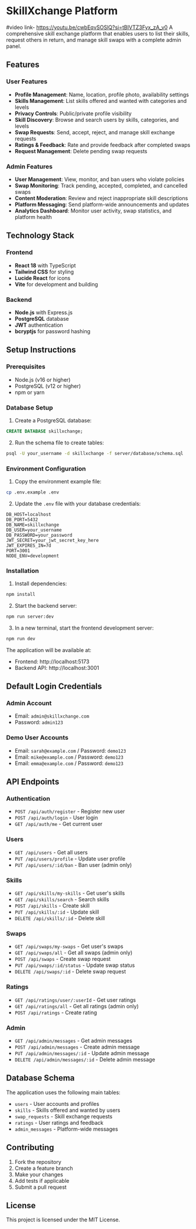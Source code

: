 # SkillXchange Platform
#video link- https://youtu.be/cwbEqvSOSlQ?si=tBIVTZ3Fyx_zA_v0
A comprehensive skill exchange platform that enables users to list their skills, request others in return, and manage skill swaps with a complete admin panel.

## Features

### User Features
- **Profile Management**: Name, location, profile photo, availability settings
- **Skills Management**: List skills offered and wanted with categories and levels
- **Privacy Controls**: Public/private profile visibility
- **Skill Discovery**: Browse and search users by skills, categories, and levels
- **Swap Requests**: Send, accept, reject, and manage skill exchange requests
- **Ratings & Feedback**: Rate and provide feedback after completed swaps
- **Request Management**: Delete pending swap requests

### Admin Features
- **User Management**: View, monitor, and ban users who violate policies
- **Swap Monitoring**: Track pending, accepted, completed, and cancelled swaps
- **Content Moderation**: Review and reject inappropriate skill descriptions
- **Platform Messaging**: Send platform-wide announcements and updates
- **Analytics Dashboard**: Monitor user activity, swap statistics, and platform health

## Technology Stack

### Frontend
- **React 18** with TypeScript
- **Tailwind CSS** for styling
- **Lucide React** for icons
- **Vite** for development and building

### Backend
- **Node.js** with Express.js
- **PostgreSQL** database
- **JWT** authentication
- **bcryptjs** for password hashing

## Setup Instructions

### Prerequisites
- Node.js (v16 or higher)
- PostgreSQL (v12 or higher)
- npm or yarn

### Database Setup

1. Create a PostgreSQL database:
```sql
CREATE DATABASE skillxchange;
```

2. Run the schema file to create tables:
```bash
psql -U your_username -d skillxchange -f server/database/schema.sql
```

### Environment Configuration

1. Copy the environment example file:
```bash
cp .env.example .env
```

2. Update the `.env` file with your database credentials:
```env
DB_HOST=localhost
DB_PORT=5432
DB_NAME=skillxchange
DB_USER=your_username
DB_PASSWORD=your_password
JWT_SECRET=your_jwt_secret_key_here
JWT_EXPIRES_IN=7d
PORT=3001
NODE_ENV=development
```

### Installation

1. Install dependencies:
```bash
npm install
```

2. Start the backend server:
```bash
npm run server:dev
```

3. In a new terminal, start the frontend development server:
```bash
npm run dev
```

The application will be available at:
- Frontend: http://localhost:5173
- Backend API: http://localhost:3001

## Default Login Credentials

### Admin Account
- Email: `admin@skillxchange.com`
- Password: `admin123`

### Demo User Accounts
- Email: `sarah@example.com` / Password: `demo123`
- Email: `mike@example.com` / Password: `demo123`
- Email: `emma@example.com` / Password: `demo123`

## API Endpoints

### Authentication
- `POST /api/auth/register` - Register new user
- `POST /api/auth/login` - User login
- `GET /api/auth/me` - Get current user

### Users
- `GET /api/users` - Get all users
- `PUT /api/users/profile` - Update user profile
- `PUT /api/users/:id/ban` - Ban user (admin only)

### Skills
- `GET /api/skills/my-skills` - Get user's skills
- `GET /api/skills/search` - Search skills
- `POST /api/skills` - Create skill
- `PUT /api/skills/:id` - Update skill
- `DELETE /api/skills/:id` - Delete skill

### Swaps
- `GET /api/swaps/my-swaps` - Get user's swaps
- `GET /api/swaps/all` - Get all swaps (admin only)
- `POST /api/swaps` - Create swap request
- `PUT /api/swaps/:id/status` - Update swap status
- `DELETE /api/swaps/:id` - Delete swap request

### Ratings
- `GET /api/ratings/user/:userId` - Get user ratings
- `GET /api/ratings/all` - Get all ratings (admin only)
- `POST /api/ratings` - Create rating

### Admin
- `GET /api/admin/messages` - Get admin messages
- `POST /api/admin/messages` - Create admin message
- `PUT /api/admin/messages/:id` - Update admin message
- `DELETE /api/admin/messages/:id` - Delete admin message

## Database Schema

The application uses the following main tables:
- `users` - User accounts and profiles
- `skills` - Skills offered and wanted by users
- `swap_requests` - Skill exchange requests
- `ratings` - User ratings and feedback
- `admin_messages` - Platform-wide messages

## Contributing

1. Fork the repository
2. Create a feature branch
3. Make your changes
4. Add tests if applicable
5. Submit a pull request

## License

This project is licensed under the MIT License.
